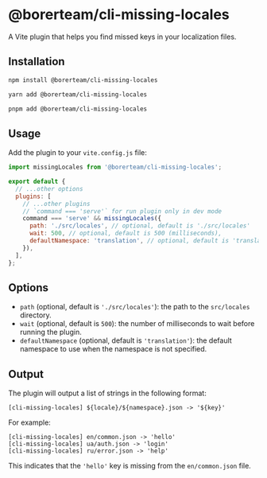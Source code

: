 # @borerteam/cli-missing-locales

A Vite plugin that helps you find missed keys in your localization files.

## Installation

```bash
npm install @borerteam/cli-missing-locales
```

```bash
yarn add @borerteam/cli-missing-locales
```

```bash
pnpm add @borerteam/cli-missing-locales
```

## Usage

Add the plugin to your `vite.config.js` file:

```js
import missingLocales from '@borerteam/cli-missing-locales';

export default {
  // ...other options
  plugins: [
    // ...other plugins
    // `command === 'serve'` for run plugin only in dev mode
    command === 'serve' && missingLocales({
      path: './src/locales', // optional, default is './src/locales'
      wait: 500, // optional, default is 500 (milliseconds),
      defaultNamespace: 'translation', // optional, default is 'translation'
    }),
  ],
};
```

## Options

- `path` (optional, default is `'./src/locales'`): the path to the `src/locales` directory.
- `wait` (optional, default is `500`): the number of milliseconds to wait before running the plugin.
- `defaultNamespace` (optional, default is `'translation'`): the default namespace to use when the namespace is not specified.

## Output

The plugin will output a list of strings in the following format:

```log
[cli-missing-locales] ${locale}/${namespace}.json -> '${key}'
```

For example:

```log
[cli-missing-locales] en/common.json -> 'hello'
[cli-missing-locales] ua/auth.json -> 'login'
[cli-missing-locales] ru/error.json -> 'help'
```

This indicates that the `'hello'` key is missing from the `en/common.json` file.
